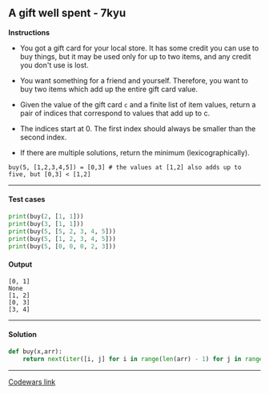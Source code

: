 ## A gift well spent - 7kyu

**Instructions**

- You got a gift card for your local store. It has some credit you can use to buy things, but it may be used only for up to two items, and any credit you don't use is lost. 

- You want something for a friend and yourself. Therefore, you want to buy two items which add up the entire gift card value.

- Given the value of the gift card `c` and a finite list of item values, return a pair of indices that correspond to values that add up to c.

- The indices start at 0. The first index should always be smaller than the second index. 

- If there are multiple solutions, return the minimum (lexicographically).

```
buy(5, [1,2,3,4,5]) = [0,3] # the values at [1,2] also adds up to five, but [0,3] < [1,2]
```

---

#### Test cases

```python
print(buy(2, [1, 1]))
print(buy(3, [1, 1]))
print(buy(5, [5, 2, 3, 4, 5]))
print(buy(5, [1, 2, 3, 4, 5]))
print(buy(5, [0, 0, 0, 2, 3]))
```

#### Output 

```
[0, 1]
None
[1, 2]
[0, 3]
[3, 4]
```

---

#### Solution

```python
def buy(x,arr):        
    return next(iter([i, j] for i in range(len(arr) - 1) for j in range(i + 1, len(arr)) if arr[i] + arr[j] == x), None)
```

---

[Codewars link](https://www.codewars.com/kata/54554846126a002d5b000854)
